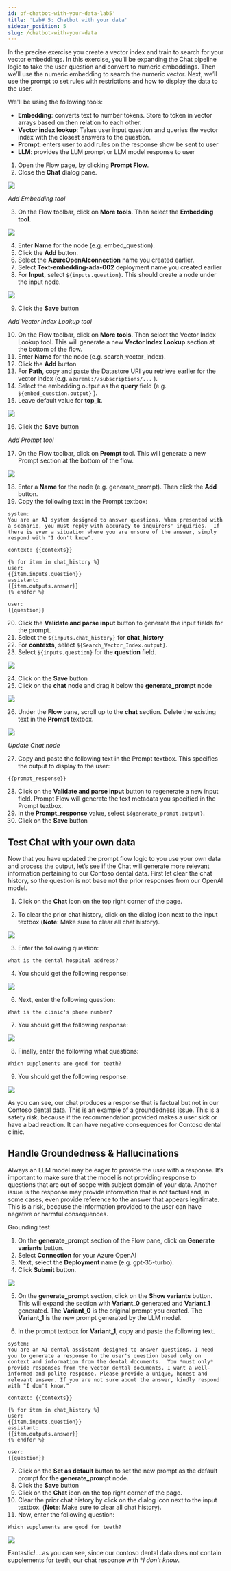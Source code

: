 ```yaml
---
id: pf-chatbot-with-your-data-lab5'
title: 'Lab# 5: Chatbot with your data'
sidebar_position: 5
slug: /chatbot-with-your-data
---
```


In the precise exercise you create a vector index and train to search for your vector embeddings.  In this exercise, you’ll be expanding the Chat pipeline logic to take the user question and convert to numeric embeddings.  Then we’ll use the numeric embedding to search the numeric vector.  Next, we’ll use the prompt to set rules with restrictions and how to display the data to the user.

We'll be using the following tools:
-	**Embedding**: converts text to number tokens.  Store to token in vector arrays based on then relation to each other.
-	**Vector index lookup**: Takes user input question and queries the vector index with the closest answers to the question.
-	**Prompt**: enters user to add rules on the response show be sent to user
-	**LLM**: provides the LLM prompt or LLM model response to user
 
1.	Open the Flow page, by clicking **Prompt Flow**.
2.  Close the **Chat** dialog pane.

![](/img/tutorial/00-close-chat-window.png)

*Add Embedding tool*

3.	On the Flow toolbar, click on **More tools**.  Then select the **Embedding tool**.

![](/img/tutorial/flow-tools.png)
 
4.	Enter **Name** for the node (e.g. embed_question).
5.	Click the **Add** button.
6.	Select the **AzureOpenAIconnection** name you created earlier.
7.	Select **Text-embedding-ada-002** deployment name you created earlier
8.	For **Input**, select `${inputs.question}`.  This should create a node under the input node.

![](/img/tutorial/search-vector.png)
 
9.	Click the **Save** button

*Add Vector Index Lookup tool*

10.	On the Flow toolbar, click on **More tools**.  Then select the Vector Index Lookup tool.  This will generate a new **Vector Index Lookup** section at the bottom of the flow.
11.	Enter **Name** for the node (e.g. search_vector_index).
12.	Click the **Add** button
13.	For **Path**, copy and paste the Datastore URI you retrieve earlier for the vector index (e.g. `azureml://subscriptions/...` ).
14.	Select the embedding output as the **query** field (e.g. `${embed_question.output}` ).
15.	Leave default value for **top_k**.

![](/img/tutorial/search-vector.png)
 
16.	Click the **Save** button

*Add Prompt tool*

17.	On the Flow toolbar, click on **Prompt** tool. This will generate a new Prompt section at the bottom of the flow.

![](/img/tutorial/00-prompt-tool.png)

18.	Enter a **Name** for the node (e.g. generate_prompt).  Then click the **Add** button.
19.	Copy the following text in the Prompt textbox:
```shell
system:
You are an AI system designed to answer questions. When presented with a scenario, you must reply with accuracy to inquirers' inquiries.  If there is ever a situation where you are unsure of the answer, simply respond with "I don't know".    

context: {{contexts}}

{% for item in chat_history %}
user:
{{item.inputs.question}}
assistant:
{{item.outputs.answer}}
{% endfor %}

user:
{{question}}
```
20.	Click the **Validate and parse input** button to generate the input fields for the prompt.
21.	Select the `${inputs.chat_history}` for **chat_history**
22.	For **contexts**, select `${Search_Vector_Index.output}`.
23.	Select `${inputs.question}` for the **question** field.
 
![](/img/tutorial/output_prompt.png)

24.	Click on the **Save** button
25.	Click on the **chat** node and drag it below the **generate_prompt** node

![](/img/tutorial/chat-node.png)
 
26.	Under the **Flow** pane, scroll up to the **chat** section.  Delete the existing text in the **Prompt** textbox.  
 
![](/img/tutorial/chat-node-input.png)

*Update Chat node*

27.	Copy and paste the following text in the Prompt textbox.  This specifies the output to display to the user:

```shell
{{prompt_response}}
```
28.	Click on the **Validate and parse input** button to regenerate a new input field. Prompt Flow will generate the text metadata you specified in the Prompt textbox.
29.	In the **Prompt_response** value, select `${generate_prompt.output}`.
30.	Click on the **Save** button

## Test Chat with your own data

Now that you have updated the prompt flow logic to you use your own data and process the output, let’s see if the Chat will generate more relevant information pertaining to our Contoso dental data.  First let clear the chat history, so the question is not base not the prior responses from our OpenAI model.

1. Click on the **Chat** icon on the top right corner of the page.

2. To clear the prior chat history, click on the dialog icon next to the input textbox (**Note**:  Make sure to clear all chat history).

![](/img/tutorial/00-clear-chat-history.png)

3.	Enter the following question:
```shell
what is the dental hospital address?
```
4.	You should get the following response:

![](/img/tutorial/dental-clinic-address.png)
 
6.	Next, enter the following question:

```shell
What is the clinic's phone number?
```

7.	You should get the following response:

![](/img/tutorial/dental-clinic-phone.png)
 
8.	Finally, enter the following what questions:
```shell
Which supplements are good for teeth?
```

9.	You should get the following response:
 
![](/img/tutorial/00-teeth-vitamins.png)

As you can see, our chat produces a response that is factual but not in our Contoso dental data. This is an example of a groundedness issue. This is a safety risk, because if the recommendation provided makes a user sick or have a bad reaction. It can have negative consequences for Contoso dental clinic.


## Handle Groundedness & Hallucinations

Always an LLM model may be eager to provide the user with a response.  It’s important to make sure that the model is not providing response to questions that are out of scope with subject domain of your data.  Another issue is the response may provide information that is not factual and, in some cases, even provide reference to the answer that appears legitimate.  This is a risk, because the information provided to the user can have negative or harmful consequences.

Grounding test
1.	On the **generate_prompt** section of the Flow pane, click on **Generate variants** button. 
2.	Select **Connection** for your Azure OpenAI 
3.	Next, select the **Deployment** name (e.g. gpt-35-turbo).
4.	Click **Submit** button.  

![](/img/tutorial/00-generate-variant.png)

5. On the **generate_prompt** section, click on the **Show variants** button.
This will expand the section with **Variant_0** generated and **Variant_1** generated.  The **Variant_0** is the original prompt you created.  The **Variant_1** is the new prompt generated by the LLM model. 

6.	In the prompt textbox for **Variant_1**, copy and paste the following text.  

```shell
system:
You are an AI dental assistant designed to answer questions. I need you to generate a response to the user's question based only on context and information from the dental documents.  You *must only* provide responses from the vector dental documents. I want a well-informed and polite response. Please provide a unique, honest and relevant answer. If you are not sure about the answer, kindly respond with "I don't know."

context: {{contexts}}

{% for item in chat_history %}
user:
{{item.inputs.question}}
assistant:
{{item.outputs.answer}}
{% endfor %}

user:
{{question}}
```
7. Click on the **Set as default** button to set the new prompt as the default prompt for the **generate_prompt** node.
8.	Click the **Save** button
9.  Click on the **Chat** icon on the top right corner of the page.
10. Clear the prior chat history by click on the dialog icon next to the input textbox.  (**Note**:  Make sure to clear all chat history).
11.	Now, enter the following question:
```shell
Which supplements are good for teeth?
```

![](/img/tutorial/00-i-dont-know.png)

Fantastic!....as you can see, since our contoso dental data does not contain supplements for teeth, our chat response with **I don't know*. 
 
